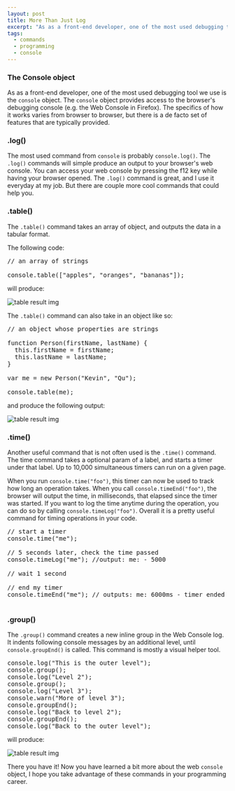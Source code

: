```yaml
---
layout: post
title: More Than Just Log
excerpt: "As as a front-end developer, one of the most used debugging tool we use is the console object. The console object   provides access to..."
tags:
  - commands
  - programming
  - console
---
```


### The Console object
As as a front-end developer, one of the most used debugging tool we use is the <code>console</code> object.
The <code>console</code> object provides access to the browser's debugging console (e.g. the Web Console in Firefox). 
The specifics of how it works varies from browser to browser, but there is a de facto set of features that are typically 
provided. 

### .log()
The most used command from <code>console</code> is probably <code>console.log()</code>. The <code>.log()</code> commands will
simple produce an output to your browser's web console. You can access your web console by pressing the f12 key while having
your browser opened. The <code>.log()</code> command is great, and I use it everyday at my job. But there are couple more cool
commands that could help you.

### .table()
The <code>.table()</code> command takes an array of object, and outputs the data in a tabular format.

The following code:
<pre>
// an array of strings

console.table(["apples", "oranges", "bananas"]);
</pre>

will produce:

![table result img](https://mdn.mozillademos.org/files/8567/console-table-array.png "result table")

The <code>.table()</code> command can also take in an object like so:

<pre>// an object whose properties are strings

function Person(firstName, lastName) {
  this.firstName = firstName;
  this.lastName = lastName;
}

var me = new Person("Kevin", "Qu");

console.table(me);
</pre>

and produce the following output:

![table result img](https://mdn.mozillademos.org/files/8559/console-table-simple-object.png "result table")


### .time()
Another useful command that is not often used is the <code>.time()</code> command. The time command takes a optional
param of a label, and starts a timer under that label. Up to 10,000 simultaneous timers can run on a given page.

When you run <code>console.time("foo")</code>, this timer can now be used to track how long an operation takes. When you call <code>console.timeEnd("foo")</code>, the browser will output the time, in milliseconds, that elapsed since the timer was started. If you want to log the time anytime during the operation, you can do so by calling <code>console.timeLog("foo")</code>. Overall it is a pretty useful command for timing operations in your code.

<pre>
// start a timer
console.time("me");

// 5 seconds later, check the time passed
console.timeLog("me"); //output: me: - 5000

// wait 1 second

// end my timer
console.timeEnd("me"); // outputs: me: 6000ms - timer ended

</pre>

### .group()
The <code>.group()</code> command creates a new inline group in the Web Console log. It indents following 
console messages by an additional level, until <code>console.groupEnd()</code> is called. This command is 
mostly a visual helper tool.

<pre>
console.log("This is the outer level");
console.group();
console.log("Level 2");
console.group();
console.log("Level 3");
console.warn("More of level 3");
console.groupEnd();
console.log("Back to level 2");
console.groupEnd();
console.log("Back to the outer level");
</pre>

will produce:

![table result img](https://mdn.mozillademos.org/files/3604/nesting.png "result table")

There you have it! Now you have learned a bit more about the web <code>console</code> object, I hope you take advantage of these commands in your programming career.
